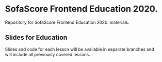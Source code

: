 # SofaScore Frontend Education 2020.

Repository for SofaScore Frontend Education 2020. materials.

## Slides for Education

Slides and code for each lesson will be available in separate branches and will include all previously covered lessons.